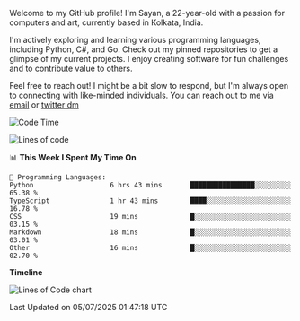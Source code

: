 Welcome to my GitHub profile! I'm Sayan, a 22-year-old with a passion for computers and art, currently based in Kolkata, India.

I'm actively exploring and learning various programming languages, including Python, C#, and Go. Check out my pinned repositories to get a glimpse of my current projects. I enjoy creating software for fun challenges and to contribute value to others.

Feel free to reach out! I might be a bit slow to respond, but I'm always open to connecting with like-minded individuals. You can reach out to me via [email](mailto:me@sayanbiswas.in) or [twitter dm](https://twitter.com/TheDankDel)

<!--START_SECTION:waka-->
![Code Time](http://img.shields.io/badge/Code%20Time-2%2C282%20hrs%204%20mins-blue)

![Lines of code](https://img.shields.io/badge/From%20Hello%20World%20I%27ve%20Written-11.7%20million%20lines%20of%20code-blue)

📊 **This Week I Spent My Time On** 

```text
💬 Programming Languages: 
Python                   6 hrs 43 mins       ████████████████░░░░░░░░░   65.38 % 
TypeScript               1 hr 43 mins        ████░░░░░░░░░░░░░░░░░░░░░   16.78 % 
CSS                      19 mins             █░░░░░░░░░░░░░░░░░░░░░░░░   03.15 % 
Markdown                 18 mins             █░░░░░░░░░░░░░░░░░░░░░░░░   03.01 % 
Other                    16 mins             █░░░░░░░░░░░░░░░░░░░░░░░░   02.70 % 
```

**Timeline**

![Lines of Code chart](https://raw.githubusercontent.com/Dank-del/Dank-del/main/assets/bar_graph.png)


 Last Updated on 05/07/2025 01:47:18 UTC
<!--END_SECTION:waka-->
